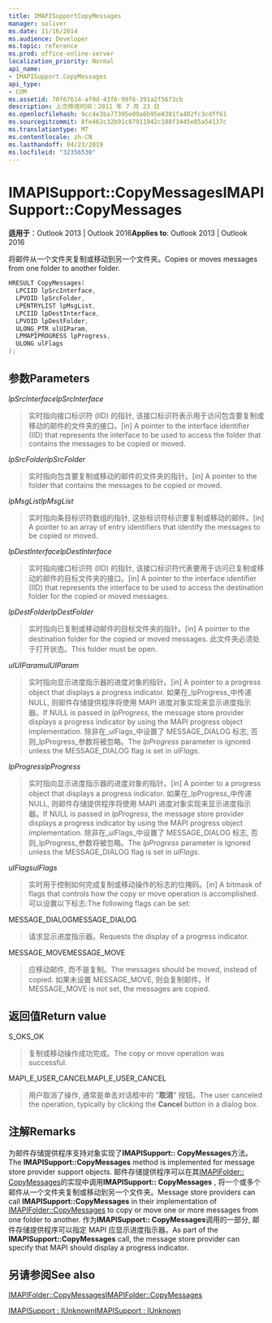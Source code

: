 ```yaml
---
title: IMAPISupportCopyMessages
manager: soliver
ms.date: 11/16/2014
ms.audience: Developer
ms.topic: reference
ms.prod: office-online-server
localization_priority: Normal
api_name:
- IMAPISupport.CopyMessages
api_type:
- COM
ms.assetid: 70f67614-af0d-43f6-99f6-391a2f5673cb
description: 上次修改时间：2011 年 7 月 23 日
ms.openlocfilehash: 9cc4e3ba77395e09a6b95e8381fa402fc3cdff61
ms.sourcegitcommit: 8fe462c32b91c87911942c188f3445e85a54137c
ms.translationtype: MT
ms.contentlocale: zh-CN
ms.lasthandoff: 04/23/2019
ms.locfileid: "32356530"
---
```

# <a name="imapisupportcopymessages"></a><span data-ttu-id="bbcf3-103">IMAPISupport::CopyMessages</span><span class="sxs-lookup"><span data-stu-id="bbcf3-103">IMAPISupport::CopyMessages</span></span>

  
  
<span data-ttu-id="bbcf3-104">**适用于**：Outlook 2013 | Outlook 2016</span><span class="sxs-lookup"><span data-stu-id="bbcf3-104">**Applies to**: Outlook 2013 | Outlook 2016</span></span> 
  
<span data-ttu-id="bbcf3-105">将邮件从一个文件夹复制或移动到另一个文件夹。</span><span class="sxs-lookup"><span data-stu-id="bbcf3-105">Copies or moves messages from one folder to another folder.</span></span>
  
```cpp
HRESULT CopyMessages(
  LPCIID lpSrcInterface,
  LPVOID lpSrcFolder,
  LPENTRYLIST lpMsgList,
  LPCIID lpDestInterface,
  LPVOID lpDestFolder,
  ULONG_PTR ulUIParam,
  LPMAPIPROGRESS lpProgress,
  ULONG ulFlags
);
```

## <a name="parameters"></a><span data-ttu-id="bbcf3-106">参数</span><span class="sxs-lookup"><span data-stu-id="bbcf3-106">Parameters</span></span>

 <span data-ttu-id="bbcf3-107">_lpSrcInterface_</span><span class="sxs-lookup"><span data-stu-id="bbcf3-107">_lpSrcInterface_</span></span>
  
> <span data-ttu-id="bbcf3-108">实时指向接口标识符 (IID) 的指针, 该接口标识符表示用于访问包含要复制或移动的邮件的文件夹的接口。</span><span class="sxs-lookup"><span data-stu-id="bbcf3-108">[in] A pointer to the interface identifier (IID) that represents the interface to be used to access the folder that contains the messages to be copied or moved.</span></span>
    
 <span data-ttu-id="bbcf3-109">_lpSrcFolder_</span><span class="sxs-lookup"><span data-stu-id="bbcf3-109">_lpSrcFolder_</span></span>
  
> <span data-ttu-id="bbcf3-110">实时指向包含要复制或移动的邮件的文件夹的指针。</span><span class="sxs-lookup"><span data-stu-id="bbcf3-110">[in] A pointer to the folder that contains the messages to be copied or moved.</span></span>
    
 <span data-ttu-id="bbcf3-111">_lpMsgList_</span><span class="sxs-lookup"><span data-stu-id="bbcf3-111">_lpMsgList_</span></span>
  
> <span data-ttu-id="bbcf3-112">实时指向条目标识符数组的指针, 这些标识符标识要复制或移动的邮件。</span><span class="sxs-lookup"><span data-stu-id="bbcf3-112">[in] A pointer to an array of entry identifiers that identify the messages to be copied or moved.</span></span> 
    
 <span data-ttu-id="bbcf3-113">_lpDestInterface_</span><span class="sxs-lookup"><span data-stu-id="bbcf3-113">_lpDestInterface_</span></span>
  
> <span data-ttu-id="bbcf3-114">实时指向接口标识符 (IID) 的指针, 该接口标识符代表要用于访问已复制或移动的邮件的目标文件夹的接口。</span><span class="sxs-lookup"><span data-stu-id="bbcf3-114">[in] A pointer to the interface identifier (IID) that represents the interface to be used to access the destination folder for the copied or moved messages.</span></span>
    
 <span data-ttu-id="bbcf3-115">_lpDestFolder_</span><span class="sxs-lookup"><span data-stu-id="bbcf3-115">_lpDestFolder_</span></span>
  
> <span data-ttu-id="bbcf3-116">实时指向已复制或移动邮件的目标文件夹的指针。</span><span class="sxs-lookup"><span data-stu-id="bbcf3-116">[in] A pointer to the destination folder for the copied or moved messages.</span></span> <span data-ttu-id="bbcf3-117">此文件夹必须处于打开状态。</span><span class="sxs-lookup"><span data-stu-id="bbcf3-117">This folder must be open.</span></span>
    
 <span data-ttu-id="bbcf3-118">_ulUIParam_</span><span class="sxs-lookup"><span data-stu-id="bbcf3-118">_ulUIParam_</span></span>
  
> <span data-ttu-id="bbcf3-119">实时指向显示进度指示器的进度对象的指针。</span><span class="sxs-lookup"><span data-stu-id="bbcf3-119">[in] A pointer to a progress object that displays a progress indicator.</span></span> <span data-ttu-id="bbcf3-120">如果在_lpProgress_中传递 NULL, 则邮件存储提供程序将使用 MAPI 进度对象实现来显示进度指示器。</span><span class="sxs-lookup"><span data-stu-id="bbcf3-120">If NULL is passed in  _lpProgress_, the message store provider displays a progress indicator by using the MAPI progress object implementation.</span></span> <span data-ttu-id="bbcf3-121">除非在_ulFlags_中设置了 MESSAGE_DIALOG 标志, 否则_lpProgress_参数将被忽略。</span><span class="sxs-lookup"><span data-stu-id="bbcf3-121">The  _lpProgress_ parameter is ignored unless the MESSAGE_DIALOG flag is set in  _ulFlags_.</span></span>
    
 <span data-ttu-id="bbcf3-122">_lpProgress_</span><span class="sxs-lookup"><span data-stu-id="bbcf3-122">_lpProgress_</span></span>
  
> <span data-ttu-id="bbcf3-123">实时指向显示进度指示器的进度对象的指针。</span><span class="sxs-lookup"><span data-stu-id="bbcf3-123">[in] A pointer to a progress object that displays a progress indicator.</span></span> <span data-ttu-id="bbcf3-124">如果在_lpProgress_中传递 NULL, 则邮件存储提供程序将使用 MAPI 进度对象实现来显示进度指示器。</span><span class="sxs-lookup"><span data-stu-id="bbcf3-124">If NULL is passed in  _lpProgress_, the message store provider displays a progress indicator by using the MAPI progress object implementation.</span></span> <span data-ttu-id="bbcf3-125">除非在_ulFlags_中设置了 MESSAGE_DIALOG 标志, 否则_lpProgress_参数将被忽略。</span><span class="sxs-lookup"><span data-stu-id="bbcf3-125">The  _lpProgress_ parameter is ignored unless the MESSAGE_DIALOG flag is set in  _ulFlags_.</span></span>
    
 <span data-ttu-id="bbcf3-126">_ulFlags_</span><span class="sxs-lookup"><span data-stu-id="bbcf3-126">_ulFlags_</span></span>
  
> <span data-ttu-id="bbcf3-127">实时用于控制如何完成复制或移动操作的标志的位掩码。</span><span class="sxs-lookup"><span data-stu-id="bbcf3-127">[in] A bitmask of flags that controls how the copy or move operation is accomplished.</span></span> <span data-ttu-id="bbcf3-128">可以设置以下标志:</span><span class="sxs-lookup"><span data-stu-id="bbcf3-128">The following flags can be set:</span></span>
    
<span data-ttu-id="bbcf3-129">MESSAGE_DIALOG</span><span class="sxs-lookup"><span data-stu-id="bbcf3-129">MESSAGE_DIALOG</span></span> 
  
> <span data-ttu-id="bbcf3-130">请求显示进度指示器。</span><span class="sxs-lookup"><span data-stu-id="bbcf3-130">Requests the display of a progress indicator.</span></span>
    
<span data-ttu-id="bbcf3-131">MESSAGE_MOVE</span><span class="sxs-lookup"><span data-stu-id="bbcf3-131">MESSAGE_MOVE</span></span> 
  
> <span data-ttu-id="bbcf3-132">应移动邮件, 而不是复制。</span><span class="sxs-lookup"><span data-stu-id="bbcf3-132">The messages should be moved, instead of copied.</span></span> <span data-ttu-id="bbcf3-133">如果未设置 MESSAGE_MOVE, 则会复制邮件。</span><span class="sxs-lookup"><span data-stu-id="bbcf3-133">If MESSAGE_MOVE is not set, the messages are copied.</span></span>
    
## <a name="return-value"></a><span data-ttu-id="bbcf3-134">返回值</span><span class="sxs-lookup"><span data-stu-id="bbcf3-134">Return value</span></span>

<span data-ttu-id="bbcf3-135">S_OK</span><span class="sxs-lookup"><span data-stu-id="bbcf3-135">S_OK</span></span> 
  
> <span data-ttu-id="bbcf3-136">复制或移动操作成功完成。</span><span class="sxs-lookup"><span data-stu-id="bbcf3-136">The copy or move operation was successful.</span></span>
    
<span data-ttu-id="bbcf3-137">MAPI_E_USER_CANCEL</span><span class="sxs-lookup"><span data-stu-id="bbcf3-137">MAPI_E_USER_CANCEL</span></span> 
  
> <span data-ttu-id="bbcf3-138">用户取消了操作, 通常是单击对话框中的 "**取消**" 按钮。</span><span class="sxs-lookup"><span data-stu-id="bbcf3-138">The user canceled the operation, typically by clicking the **Cancel** button in a dialog box.</span></span> 
    
## <a name="remarks"></a><span data-ttu-id="bbcf3-139">注解</span><span class="sxs-lookup"><span data-stu-id="bbcf3-139">Remarks</span></span>

<span data-ttu-id="bbcf3-140">为邮件存储提供程序支持对象实现了**IMAPISupport:: CopyMessages**方法。</span><span class="sxs-lookup"><span data-stu-id="bbcf3-140">The **IMAPISupport::CopyMessages** method is implemented for message store provider support objects.</span></span> <span data-ttu-id="bbcf3-141">邮件存储提供程序可以在其[IMAPIFolder:: CopyMessages](imapifolder-copymessages.md)的实现中调用**IMAPISupport:: CopyMessages** , 将一个或多个邮件从一个文件夹复制或移动到另一个文件夹。</span><span class="sxs-lookup"><span data-stu-id="bbcf3-141">Message store providers can call **IMAPISupport::CopyMessages** in their implementation of [IMAPIFolder::CopyMessages](imapifolder-copymessages.md) to copy or move one or more messages from one folder to another.</span></span> <span data-ttu-id="bbcf3-142">作为**IMAPISupport:: CopyMessages**调用的一部分, 邮件存储提供程序可以指定 MAPI 应显示进度指示器。</span><span class="sxs-lookup"><span data-stu-id="bbcf3-142">As part of the **IMAPISupport::CopyMessages** call, the message store provider can specify that MAPI should display a progress indicator.</span></span> 
  
## <a name="see-also"></a><span data-ttu-id="bbcf3-143">另请参阅</span><span class="sxs-lookup"><span data-stu-id="bbcf3-143">See also</span></span>



[<span data-ttu-id="bbcf3-144">IMAPIFolder::CopyMessages</span><span class="sxs-lookup"><span data-stu-id="bbcf3-144">IMAPIFolder::CopyMessages</span></span>](imapifolder-copymessages.md)
  
[<span data-ttu-id="bbcf3-145">IMAPISupport : IUnknown</span><span class="sxs-lookup"><span data-stu-id="bbcf3-145">IMAPISupport : IUnknown</span></span>](imapisupportiunknown.md)

